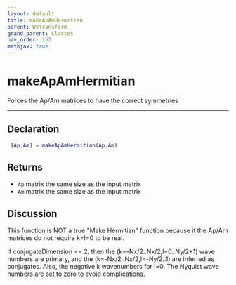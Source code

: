 ```yaml
---
layout: default
title: makeApAmHermitian
parent: WVTransform
grand_parent: Classes
nav_order: 152
mathjax: true
---
```


#  makeApAmHermitian

Forces the Ap/Am matrices to have the correct symmetries


---

## Declaration
```matlab
 [Ap,Am] = makeApAmHermitian(Ap,Am)
```
## Returns
+ `Ap`  matrix the same size as the input matrix
+ `Am`  matrix the same size as the input matrix

## Discussion

  This function is NOT a true "Make Hermitian" function because it
  the Ap/Am matrices do not require k=l=0 to be real.
 
  If conjugateDimension == 2, then the (k=-Nx/2..Nx/2,l=0..Ny/2+1) wave
  numbers are primary, and the (k=-Nx/2..Nx/2,l=-Ny/2..1) are inferred as
  conjugates. Also, the negative k wavenumbers for l=0. The Nyquist wave
  numbers are set to zero to avoid complications.
 
        
